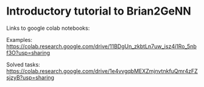 # Introductory tutorial to Brian2GeNN


Links to google colab notebooks:

Examples: https://colab.research.google.com/drive/11BDgUn_zkbtLn7uw_isz4i1Ro_5nbf3O?usp=sharing

Solved tasks: https://colab.research.google.com/drive/1e4vvgqbMEXZmjnvtnkfuQmr4zFZsjzyB?usp=sharing
